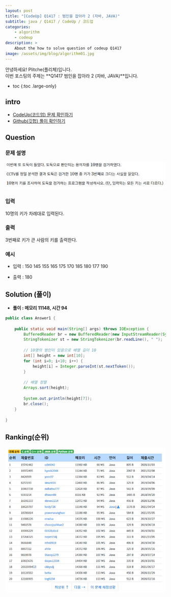 ```yaml
---
layout: post
title: "[CodeUp] Q1417 : 범인을 잡아라 2 (자바, JAVA)"
subtitle: java / Q1417 / CodeUp / 코드업
categories:
    - algorithm
    - codeup
description: >
    About the how to solve question of codeup Q1417
image: /assets/img/blog/algorithm01.jpg
---
```


안녕하세요! Plitche(플리체)입니다.  
이번 포스팅의 주제는 **Q1417 범인을 잡아라 2 (자바, JAVA)**입니다.

* toc
{:toc .large-only}

## intro
* [CodeUp(코드업) 문제 확인하기](https://codeup.kr/problem.php?id=1416)  
* [Github(깃헙) 풀이 확인하기](https://github.com/plitche/CodeUp_Solution/tree/master/Q1301~Q1400/Q1417)  

## Question
### 문제 설명
![](/assets/post/codeup/Q1400~Q1499/20211013/01.JPG)  

### 입력
10명의 키가 차례대로 입력된다.  

### 출력
3번째로 키가 큰 사람의 키를 출력한다.  

### 예시
* 입력 : 150 145 155 165 175 170 185 180 177 190     

* 출력 : 180  

## Solution (풀이)
* **풀이 : 메모리 11148, 시간 94**  

```java
public class Answer1 {
	
    public static void main(String[] args) throws IOException {
    	BufferedReader br = new BufferedReader(new InputStreamReader(System.in));
        StringTokenizer st = new StringTokenizer(br.readLine(), " ");

        // 10명의 범인이 있음으로 배열 길이 10
        int[] height = new int[10];
        for (int i=0; i<10; i++) {
        	height[i] = Integer.parseInt(st.nextToken());
        }
        
        // 배열 정렬
        Arrays.sort(height);
        
        System.out.println(height[7]);
        br.close();
    }
    	 
}
```  

## Ranking(순위)
![](/assets/post/codeup/Q1400~Q1499/20211013/03.JPG)  